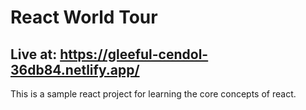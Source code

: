# React World Tour
## Live at: https://gleeful-cendol-36db84.netlify.app/

This is a sample react project for learning the core concepts of react.